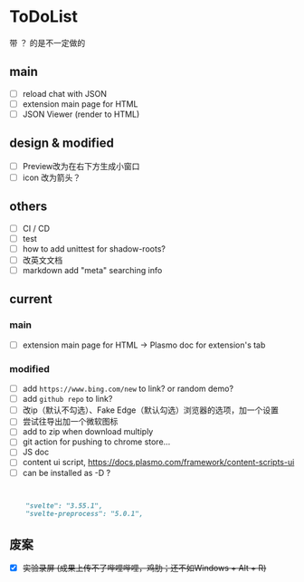 # ToDoList

带 ？ 的是不一定做的

## main

- [ ] reload chat with JSON
- [ ] extension main page for HTML
- [ ] JSON Viewer (render to HTML)

## design & modified

- [ ] Preview改为在右下方生成小窗口
- [ ] icon 改为箭头？

## others

- [ ] CI / CD
- [ ] test
- [ ] how to add unittest for shadow-roots?
- [ ] 改英文文档
- [ ] markdown add "meta" searching info

## current

### main

- [ ] extension main page for HTML -> Plasmo doc for extension's tab

### modified

- [ ] add `https://www.bing.com/new` to link? or random demo?
- [ ] add `github repo` to link?
- [ ] 改ip（默认不勾选）、Fake Edge（默认勾选）浏览器的选项，加一个设置
- [ ] 尝试往导出加一个微软图标
- [ ] add to zip when download multiply
- [ ] git action for pushing to chrome store...
- [ ] JS doc
- [ ] content ui script, https://docs.plasmo.com/framework/content-scripts-ui
- [ ] can be installed as -D ?
```markdown


    "svelte": "3.55.1",
    "svelte-preprocess": "5.0.1",
```

## 废案

- [x] ~~实验录屏 (成果上传不了哔哩哔哩，鸡肋；还不如Windows + Alt + R)~~

